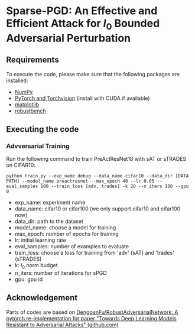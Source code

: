 # Sparse-PGD: An Effective and Efficient Attack for $l_0$ Bounded Adversarial Perturbation

## Requirements

To execute the code, please make sure that the following packages are installed:

- [NumPy](https://docs.scipy.org/doc/numpy-1.15.1/user/install.html)
- [PyTorch and Torchvision](https://pytorch.org/) (install with CUDA if available)
- [matplotlib](https://matplotlib.org/users/installing.html)
- [robustbench]()

## Executing the code

### Advversarial Training

Run the following command to train PreActResNet18 with sAT or sTRADES on CIFAR10:

```
python train.py --exp_name debug --data_name cifar10 --data_dir [DATA PATH] --model_name preactresnet --max_epoch 40 --lr 0.05 --eval_samples 100 --train_loss [adv, trades] -k 20 --n_iters 100 --gpu 0
```

- exp_name: experiment name
- data_name: cifar10 or cifar100 (we only support cifar10 and cifar100 now)
- data_dir: path to the dataset
- model_name: choose a model for training
- max_epoch: number of epochs for training
- lr: initial learning rate
- eval_samples: number of examples to evaluate
- train_loss: choose a loss for training from 'adv' (sAT) and 'trades' (sTRADES)
- k: $l_0$ norm budget
- n_iters: number of iterations for sPGD
- gpu: gpu id

## Acknowledgement

Parts of codes are based on [DengpanFu/RobustAdversarialNetwork: A pytorch re-implementation for paper "Towards Deep Learning Models Resistant to Adversarial Attacks" (github.com)](https://github.com/DengpanFu/RobustAdversarialNetwork)
